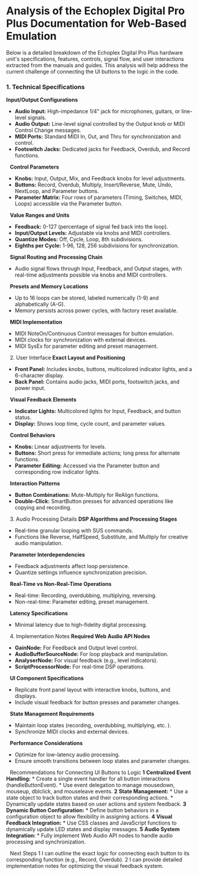 # Analysis of the Echoplex Digital Pro Plus Documentation for Web-Based Emulation
Below is a detailed breakdown of the Echoplex Digital Pro Plus hardware unit's specifications, features, controls, signal flow, and user interactions extracted from the manuals and guides. This analysis will help address the current challenge of connecting the UI buttons to the logic in the code.
### 1. Technical Specifications
**Input/Output Configurations**
* **Audio Input:** High-impedance 1/4" jack for microphones, guitars, or line-level signals.
* **Audio Output:** Line-level signal controlled by the Output knob or MIDI Control Change messages.
* **MIDI Ports:** Standard MIDI In, Out, and Thru for synchronization and control.
* **Footswitch Jacks:** Dedicated jacks for Feedback, Overdub, and Record functions.

⠀**Control Parameters**
* **Knobs:** Input, Output, Mix, and Feedback knobs for level adjustments.
* **Buttons:** Record, Overdub, Multiply, Insert/Reverse, Mute, Undo, NextLoop, and Parameter buttons.
* **Parameter Matrix:** Four rows of parameters (Timing, Switches, MIDI, Loops) accessible via the Parameter button.

⠀**Value Ranges and Units**
* **Feedback:** 0-127 (percentage of signal fed back into the loop).
* **Input/Output Levels:** Adjustable via knobs and MIDI controllers.
* **Quantize Modes:** Off, Cycle, Loop, 8th subdivisions.
* **Eighths per Cycle:** 1-96, 128, 256 subdivisions for synchronization.

⠀**Signal Routing and Processing Chain**
* Audio signal flows through Input, Feedback, and Output stages, with real-time adjustments possible via knobs and MIDI controllers.

⠀**Presets and Memory Locations**
* Up to 16 loops can be stored, labeled numerically (1-9) and alphabetically (A-G).
* Memory persists across power cycles, with factory reset available.

⠀**MIDI Implementation**
* MIDI NoteOn/Continuous Control messages for button emulation.
* MIDI clocks for synchronization with external devices.
* MIDI SysEx for parameter editing and preset management.

⠀2. User Interface
**Exact Layout and Positioning**
* **Front Panel:** Includes knobs, buttons, multicolored indicator lights, and a 6-character display.
* **Back Panel:** Contains audio jacks, MIDI ports, footswitch jacks, and power input.

⠀**Visual Feedback Elements**
* **Indicator Lights:** Multicolored lights for Input, Feedback, and button status.
* **Display:** Shows loop time, cycle count, and parameter values.

⠀**Control Behaviors**
* **Knobs:** Linear adjustments for levels.
* **Buttons:** Short press for immediate actions; long press for alternate functions.
* **Parameter Editing:** Accessed via the Parameter button and corresponding row indicator lights.

⠀**Interaction Patterns**
* **Button Combinations:** Mute-Multiply for ReAlign functions.
* **Double-Click:** SmartButton presses for advanced operations like copying and recording.

⠀3. Audio Processing Details
**DSP Algorithms and Processing Stages**
* Real-time granular looping with SUS commands.
* Functions like Reverse, HalfSpeed, Substitute, and Multiply for creative audio manipulation.

⠀**Parameter Interdependencies**
* Feedback adjustments affect loop persistence.
* Quantize settings influence synchronization precision.

⠀**Real-Time vs Non-Real-Time Operations**
* Real-time: Recording, overdubbing, multiplying, reversing.
* Non-real-time: Parameter editing, preset management.

⠀**Latency Specifications**
* Minimal latency due to high-fidelity digital processing.

⠀4. Implementation Notes
**Required Web Audio API Nodes**
* **GainNode:** For Feedback and Output level control.
* **AudioBufferSourceNode:** For loop playback and manipulation.
* **AnalyserNode:** For visual feedback (e.g., level indicators).
* **ScriptProcessorNode:** For real-time DSP operations.

⠀**UI Component Specifications**
* Replicate front panel layout with interactive knobs, buttons, and displays.
* Include visual feedback for button presses and parameter changes.

⠀**State Management Requirements**
* Maintain loop states (recording, overdubbing, multiplying, etc. ).
* Synchronize MIDI clocks and external devices.

⠀**Performance Considerations**
* Optimize for low-latency audio processing.
* Ensure smooth transitions between loop states and parameter changes.

⠀Recommendations for Connecting UI Buttons to Logic
**1** **Centralized Event Handling:**
	* Create a single event handler for all button interactions (handleButtonEvent).
	* Use event delegation to manage mousedown, mouseup, dblclick, and mouseleave events.
**2** **State Management:**
	* Use a state object to track button states and their corresponding actions.
	* Dynamically update states based on user actions and system feedback.
**3** **Dynamic Button Configuration:**
	* Define button behaviors in a configuration object to allow flexibility in assigning actions.
**4** **Visual Feedback Integration:**
	* Use CSS classes and JavaScript functions to dynamically update LED states and display messages.
**5** **Audio System Integration:**
	* Fully implement Web Audio API nodes to handle audio processing and synchronization.

⠀Next Steps
1 I can outline the exact logic for connecting each button to its corresponding function (e.g., Record, Overdub).
2 I can provide detailed implementation notes for optimizing the visual feedback system.
